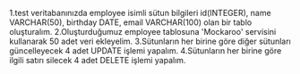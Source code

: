 1.test veritabanınızda employee isimli sütun bilgileri id(INTEGER), name VARCHAR(50), birthday DATE, email VARCHAR(100) olan bir tablo oluşturalım.
2.Oluşturduğumuz employee tablosuna 'Mockaroo' servisini kullanarak 50 adet veri ekleyelim.
3.Sütunların her birine göre diğer sütunları güncelleyecek 4 adet UPDATE işlemi yapalım.
4.Sütunların her birine göre ilgili satırı silecek 4 adet DELETE işlemi yapalım.
